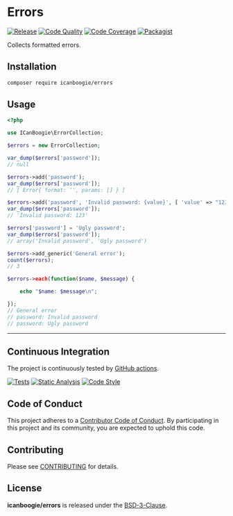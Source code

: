 # Errors

[![Release](https://img.shields.io/packagist/v/icanboogie/errors.svg)](https://packagist.org/packages/icanboogie/errors)
[![Code Quality](https://img.shields.io/scrutinizer/g/ICanBoogie/Errors/master.svg)](https://scrutinizer-ci.com/g/ICanBoogie/Errors)
[![Code Coverage](https://img.shields.io/coveralls/ICanBoogie/Errors/master.svg)](https://coveralls.io/r/ICanBoogie/Errors)
[![Packagist](https://img.shields.io/packagist/dt/icanboogie/errors.svg)](https://packagist.org/packages/icanboogie/errors)

Collects formatted errors.



## Installation

```bash
composer require icanboogie/errors
```



## Usage

```php
<?php

use ICanBoogie\ErrorCollection;

$errors = new ErrorCollection;

var_dump($errors['password']);
// null

$errors->add('password');
var_dump($errors['password']);
// [ Error{ format: '', params: [] } ]

$errors->add('password', 'Invalid password: {value}', [ 'value' => "123" ]);
var_dump($errors['password']);
// 'Invalid password: 123'

$errors['password'] = 'Ugly password';
var_dump($errors['password']);
// array('Invalid password', 'Ugly password')

$errors->add_generic('General error');
count($errors);
// 3

$errors->each(function($name, $message) {

    echo "$name: $message\n";

});
// General error
// password: Invalid password
// password: Ugly password
```





----------



## Continuous Integration

The project is continuously tested by [GitHub actions](https://github.com/ICanBoogie/Erorrs/actions).

[![Tests](https://github.com/ICanBoogie/Errors/workflows/test/badge.svg?branch=master)](https://github.com/ICanBoogie/Errors/actions?query=workflow%3Atest)
[![Static Analysis](https://github.com/ICanBoogie/Errors/workflows/static-analysis/badge.svg?branch=master)](https://github.com/ICanBoogie/Errors/actions?query=workflow%3Astatic-analysis)
[![Code Style](https://github.com/ICanBoogie/Errors/workflows/code-style/badge.svg?branch=master)](https://github.com/ICanBoogie/Errors/actions?query=workflow%3Acode-style)



## Code of Conduct

This project adheres to a [Contributor Code of Conduct](CODE_OF_CONDUCT.md). By participating in this project and its
community, you are expected to uphold this code.



## Contributing

Please see [CONTRIBUTING](CONTRIBUTING.md) for details.



## License

**icanboogie/errors** is released under the [BSD-3-Clause](LICENSE).



[ICanBoogie]:                  https://icanboogie.org/

